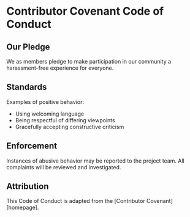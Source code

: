 # Contributor Covenant Code of Conduct

## Our Pledge

We as members pledge to make participation in our community a harassment-free experience for everyone.

## Standards

Examples of positive behavior:

- Using welcoming language
- Being respectful of differing viewpoints
- Gracefully accepting constructive criticism

## Enforcement

Instances of abusive behavior may be reported to the project team. All complaints will be reviewed and investigated.

## Attribution

This Code of Conduct is adapted from the [Contributor Covenant][homepage].
